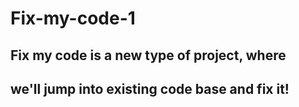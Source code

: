 # Fix-my-code-1
## Fix my code is a new type of project, where
## we'll jump into existing code base and fix it!
